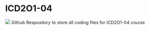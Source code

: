 # ICD2O1-04

<img src="https://skillicons.dev/icons?i=vscode,py" />
Github Respository to store all coding files for ICD2O1-04 course
